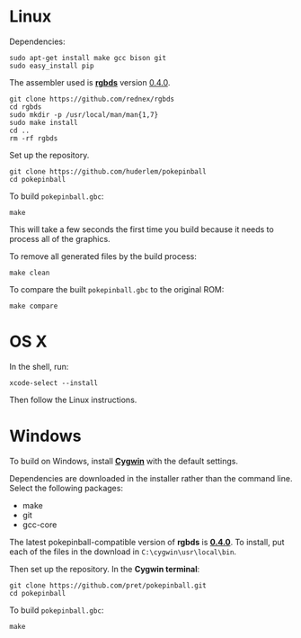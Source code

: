 # Linux

Dependencies:

	sudo apt-get install make gcc bison git
	sudo easy_install pip

The assembler used is [**rgbds**](https://github.com/bentley/rgbds) version [0.4.0](https://github.com/rednex/rgbds/releases/tag/v0.4.0).

	git clone https://github.com/rednex/rgbds
	cd rgbds
	sudo mkdir -p /usr/local/man/man{1,7}
	sudo make install
	cd ..
	rm -rf rgbds

Set up the repository.

	git clone https://github.com/huderlem/pokepinball
	cd pokepinball

To build `pokepinball.gbc`:

	make

This will take a few seconds the first time you build because it needs to process all of the graphics.

To remove all generated files by the build process:

	make clean

To compare the built `pokepinball.gbc` to the original ROM:

	make compare


# OS X

In the shell, run:

	xcode-select --install

Then follow the Linux instructions.


# Windows

To build on Windows, install [**Cygwin**](http://cygwin.com/install.html) with the default settings.

Dependencies are downloaded in the installer rather than the command line.
Select the following packages:
* make
* git
* gcc-core

The latest pokepinball-compatible version of **rgbds** is  [**0.4.0**](https://github.com/rednex/rgbds/releases/tag/v0.4.0). To install, put each of the files in the download in `C:\cygwin\usr\local\bin`.

Then set up the repository. In the **Cygwin terminal**:

	git clone https://github.com/pret/pokepinball.git
	cd pokepinball

To build `pokepinball.gbc`:

	make
